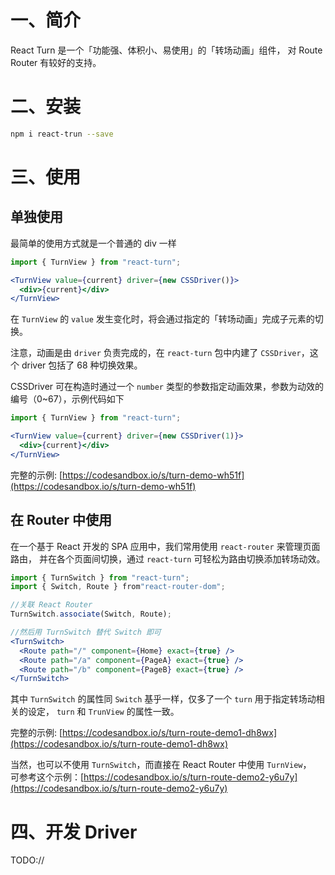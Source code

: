 # 一、简介

React Turn 是一个「功能强、体积小、易使用」的「转场动画」组件，
对 Route Router 有较好的支持。

# 二、安装
```bash
npm i react-trun --save
```

# 三、使用

## 单独使用
最简单的使用方式就是一个普通的 div 一样

```jsx
import { TurnView } from "react-turn";

<TurnView value={current} driver={new CSSDriver()}>
  <div>{current}</div>
</TurnView>
```
在 `TurnView` 的 `value` 发生变化时，将会通过指定的「转场动画」完成子元素的切换。

注意，动画是由 `driver` 负责完成的，在 `react-turn` 包中内建了 `CSSDriver`，这个 driver 包括了 68 种切换效果。

CSSDriver 可在构造时通过一个 `number` 类型的参数指定动画效果，参数为动效的编号（0~67），示例代码如下

```jsx
import { TurnView } from "react-turn";

<TurnView value={current} driver={new CSSDriver(1)}>
  <div>{current}</div>
</TurnView>
```

完整的示例: [https://codesandbox.io/s/turn-demo-wh51f](https://codesandbox.io/s/turn-demo-wh51f)


## 在 Router 中使用

在一个基于 React 开发的 SPA 应用中，我们常用使用 `react-router` 来管理页面路由，
并在各个页面间切换，通过 `react-turn` 可轻松为路由切换添加转场动效。

```jsx
import { TurnSwitch } from "react-turn";
import { Switch, Route } from"react-router-dom";

//关联 React Router
TurnSwitch.associate(Switch, Route);

//然后用 TurnSwitch 替代 Switch 即可
<TurnSwitch>
  <Route path="/" component={Home} exact={true} />
  <Route path="/a" component={PageA} exact={true} />
  <Route path="/b" component={PageB} exact={true} />
</TurnSwitch>
```

其中 `TurnSwitch` 的属性同 `Switch` 基乎一样，仅多了一个 `turn` 用于指定转场动相关的设定，
`turn` 和 `TrunView` 的属性一致。

完整的示例: [https://codesandbox.io/s/turn-route-demo1-dh8wx](https://codesandbox.io/s/turn-route-demo1-dh8wx)

当然，也可以不使用 `TurnSwitch`，而直接在 React Router 中使用 `TurnView`，  
可参考这个示例：[https://codesandbox.io/s/turn-route-demo2-y6u7y](https://codesandbox.io/s/turn-route-demo2-y6u7y)

# 四、开发 Driver

TODO://